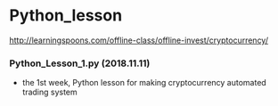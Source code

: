 # Python_lesson
http://learningspoons.com/offline-class/offline-invest/cryptocurrency/

### Python_Lesson_1.py (2018.11.11)
- the 1st week, Python lesson for making cryptocurrency automated trading system
